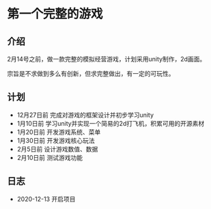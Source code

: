 # 第一个完整的游戏

## 介绍

2月14号之前，做一款完整的模拟经营游戏，计划采用unity制作，2d画面。

宗旨是不求做到多么有创新，但求完整做出，有一定的可玩性。

## 计划

- 12月27日前 完成对游戏的框架设计并初步学习unity
- 1月10日前 学习unity并实现一个简易的2d打飞机，积累可用的开源素材
- 1月20日前 开发游戏系统、菜单
- 1月30日前 开发游戏核心玩法
- 2月5日前 设计游戏数值、数据
- 2月10日前 测试游戏功能

## 日志

- 2020-12-13 开启项目